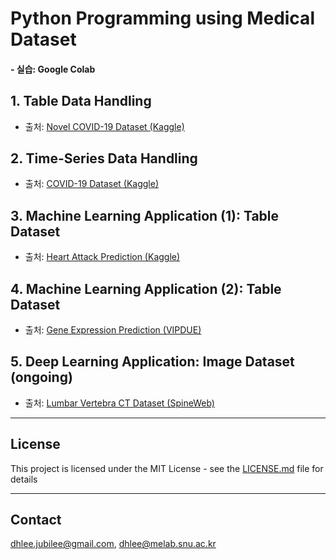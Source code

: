 # Python Programming using Medical Dataset

#### - 실습: Google Colab


## 1. Table Data Handling
- 출처: [Novel COVID-19 Dataset (Kaggle)](https://www.kaggle.com/sudalairajkumar/novel-corona-virus-2019-dataset)

## 2. Time-Series Data Handling
- 출처: [COVID-19 Dataset (Kaggle)](https://www.kaggle.com/sudalairajkumar/novel-corona-virus-2019-dataset)

## 3. Machine Learning Application (1): Table Dataset
- 출처: [Heart Attack Prediction (Kaggle)](https://www.kaggle.com/johnsmith88/heart-disease-dataset)

## 4. Machine Learning Application (2): Table Dataset
- 출처: [Gene Expression Prediction (VIPDUE)](https://vipdue.com/python-daixie-linear-regression-for-gene-expression-prediction/)

## 5. Deep Learning Application: Image Dataset (ongoing)
- 출처: [Lumbar Vertebra CT Dataset (SpineWeb)](http://spineweb.digitalimaginggroup.ca/Index.php?n=Main.Datasets#Dataset_5.3A_Lumbar_vertebra_segmentation_CT_image_database
)


---
## License

This project is licensed under the MIT License - see the [LICENSE.md](LICENSE.md) file for details

---
## Contact

dhlee.jubilee@gmail.com, dhlee@melab.snu.ac.kr

